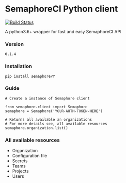 # SemaphoreCI Python client


[![Build Status](https://semaphoreci.com/api/v1/michaelyusko/semaphorepy/branches/develop/badge.svg)](https://semaphoreci.com/michaelyusko/semaphorepy)


A python3.6+ wrapper for fast and easy SemaphoreCI API

### Version
```
0.1.4
```

### Installation
```
pip install semaphorePY
```

### Guide
```
# Create a instance of Semaphore client

from semaphore.client import Semaphore
semaphore = Semaphore('YOUR-AUTH-TOKEN-HERE')

# Returns all available an organizations
# For more details see, all available resources
semaphore.organization.list()
```

### All available resources
   * Organization
   * Configuration file
   * Secrets
   * Teams
   * Projects
   * Users
